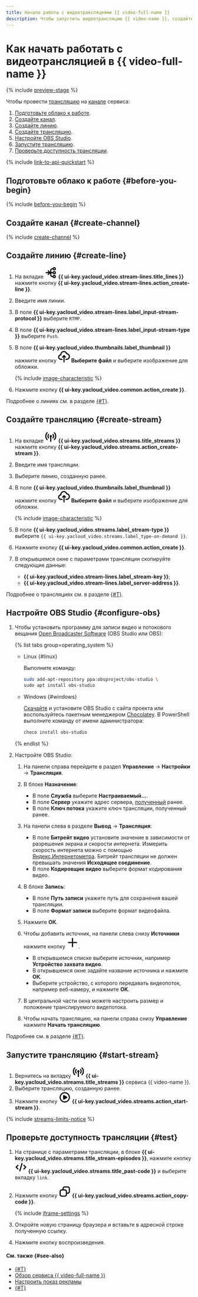 ```yaml
---
title: Начало работы с видеотрансляциями {{ video-full-name }}
description: Чтобы запустить видеотрансляцию {{ video-name }}, создайте линию и настройте OBS.
---
```


# Как начать работать c видеотрансляцией в {{ video-full-name }}

{% include [preview-stage](../_includes/video/preview-stage.md) %}

Чтобы провести [трансляцию](./concepts/index.md#streams) на [канале](./concepts/index.md#channels) сервиса:
1. [Подготовьте облако к работе](#before-you-begin).
1. [Создайте канал](#create-channel).
1. [Создайте линию](#create-line).
1. [Создайте трансляцию](#create-stream).
1. [Настройте OBS Studio](#configure-obs).
1. [Запустите трансляцию](#start-stream).
1. [Проверьте доступность трансляции](#test).

{% include [link-to-api-quickstart](../_includes/video/link-to-api-quickstart.md) %}

## Подготовьте облако к работе {#before-you-begin}

{% include [before-you-begin](../_includes/video/before-you-begin-variants.md) %}

## Создайте канал {#create-channel}

{% include [create-channel](../_includes/video/create-channel.md) %}

## Создайте линию {#create-line}

1. На вкладке ![lines](../_assets/console-icons/branches-right-arrow-right.svg) **{{ ui-key.yacloud_video.stream-lines.title_lines }}** нажмите кнопку **{{ ui-key.yacloud_video.stream-lines.action_create-line }}**.
1. Введите имя линии.
1. В поле **{{ ui-key.yacloud_video.stream-lines.label_input-stream-protocol }}** выберите `RTMP`.
1. В поле **{{ ui-key.yacloud_video.stream-lines.label_input-stream-type }}** выберите `Push`.
1. В поле **{{ ui-key.yacloud_video.thumbnails.label_thumbnail }}** нажмите кнопку ![upload](../_assets/console-icons/cloud-arrow-up-in.svg) **Выберите файл** и выберите изображение для обложки.

    {% include [image-characteristic](../_includes/video/image-characteristic.md) %}

1. Нажмите кнопку **{{ ui-key.yacloud_video.common.action_create }}**.

Подробнее о линиях см. в разделе [{#T}](./concepts/streams.md#lines).

## Создайте трансляцию {#create-stream}

1. На вкладке ![streams](../_assets/console-icons/antenna-signal.svg) **{{ ui-key.yacloud_video.streams.title_streams }}** нажмите кнопку **{{ ui-key.yacloud_video.streams.action_create-stream }}**.
1. Введите имя трансляции.
1. Выберите линию, созданную ранее.
1. В поле **{{ ui-key.yacloud_video.thumbnails.label_thumbnail }}** нажмите кнопку ![upload](../_assets/console-icons/cloud-arrow-up-in.svg) **Выберите файл** и выберите изображение для обложки.

    {% include [image-characteristic](../_includes/video/image-characteristic.md) %}

1. В поле **{{ ui-key.yacloud_video.streams.label_stream-type }}** выберите `{{ ui-key.yacloud_video.streams.label_type-on-demand }}`.
1. Нажмите кнопку **{{ ui-key.yacloud_video.common.action_create }}**.
1. В открывшемся окне с параметрами трансляции скопируйте следующие данные:
    * **{{ ui-key.yacloud_video.stream-lines.label_stream-key }}**;
    * **{{ ui-key.yacloud_video.stream-lines.label_server-address }}**.

Подробнее о трансляциях см. в разделе [{#T}](./concepts/streams.md#streams).

## Настройте OBS Studio {#configure-obs}

1. Чтобы установить программу для записи видео и потокового вещания [Open Broadcaster Software](https://ru.wikipedia.org/wiki/Open_Broadcaster_Software) (OBS Studio или OBS):

    {% list tabs group=operating_system %}
    
    - Linux {#linux}
    
      Выполните команду:
    
      ```bash
      sudo add-apt-repository ppa:obsproject/obs-studio \
      sudo apt install obs-studio
      ```
    
    - Windows {#windows}
    
      [Скачайте](https://obsproject.com/ru/download) и установите OBS Studio с сайта проекта или воспользуйтесь пакетным менеджером [Chocolatey](https://chocolatey.org/install). В PowerShell выполните команду от имени администратора:
    
      ```powershell
      choco install obs-studio
      ```
    
    {% endlist %}

1. Настройте OBS Studio:

    1. На панели справа перейдите в раздел **Управление** → **Настройки** → **Трансляция**.
    1. В блоке **Назначение**:

       * В поле **Служба** выберите **Настраиваемый...**.
       * В поле **Сервер** укажите адрес сервера, [полученный](#create-stream) ранее.
       * В поле **Ключ потока** укажите ключ трансляции, полученный ранее.
    
    1. На панели слева в разделе **Вывод** → **Трансляция**:
    
       * В поле **Битрейт видео** установите значение в зависимости от разрешения экрана и скорости интернета. Измерить скорость интернета можно с помощью [Яндекс.Интернетометра](https://yandex.ru/internet). Битрейт трансляции не должен превышать значения **Исходящее соединение**.
       * В поле **Кодировщик видео** выберите формат кодирования видео.
    
    1. В блоке **Запись**:
    
       * В поле **Путь записи** укажите путь для сохранения вашей трансляции.
       * В поле **Формат записи** выберите формат видеофайла.
    
    1. Нажмите **ОК**.
    1. Чтобы добавить источник, на панели слева снизу **Источники** нажмите кнопку ![plus-sign](../_assets/console-icons/plus.svg).
    
       * В открывшемся списке выберите источник, например **Устройство захвата видео**.
       * В открывшемся окне задайте название источника и нажмите **ОК**.
       * Выберите устройство, с которого передавать видеопоток, например веб-камеру, и нажмите **ОК**.
    
    1. В центральной части окна можете настроить размер и положение транслируемого видепотока.
    1. Чтобы начать трансляцию, на панели справа снизу **Управление** нажмите **Начать трансляцию**.

Подробнее см. в разделе [{#T}](operations/streams/obs-config-help.md).

## Запустите трансляцию {#start-stream}

1. Вернитесь на вкладку ![streams](../_assets/console-icons/antenna-signal.svg) **{{ ui-key.yacloud_video.streams.title_streams }}** сервиса {{ video-name }}.
1. Выберите трансляцию, созданную ранее.
1. Нажмите кнопку ![video](../_assets/console-icons/circle-play.svg) **{{ ui-key.yacloud_video.streams.action_start-stream }}**.

{% include [streams-limits-notice](../_includes/video/streams-limits-notice.md) %}

## Проверьте доступность трансляции {#test}

1. На странице с параметрами трансляции, в блоке **{{ ui-key.yacloud_video.streams.title_stream-episodes }}**, нажмите кнопку ![code](../_assets/console-icons/code.svg) **{{ ui-key.yacloud_video.streams.title_past-code }}** и выберите вкладку `link`.
1. Нажмите кнопку ![copy](../_assets/console-icons/copy.svg) **{{ ui-key.yacloud_video.streams.action_copy-code }}**.

    {% include [iframe-settings](../_includes/video/iframe-settings.md) %}

1. Откройте новую страницу браузера и вставьте в адресной строке полученную ссылку.
1. Нажмите кнопку воспроизведения.

#### См. также {#see-also}

* [{#T}](hosting.md)
* [Обзор сервиса {{ video-full-name }}](./concepts/index.md)
* [Настроить показ рекламы](operations/channels/settings.md#ad-settings)
* [{#T}](troubleshooting.md)
